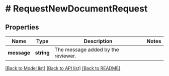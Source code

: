 # # RequestNewDocumentRequest

## Properties

Name | Type | Description | Notes
------------ | ------------- | ------------- | -------------
**message** | **string** | The message added by the reviewer. |

[[Back to Model list]](../../README.md#models) [[Back to API list]](../../README.md#endpoints) [[Back to README]](../../README.md)
